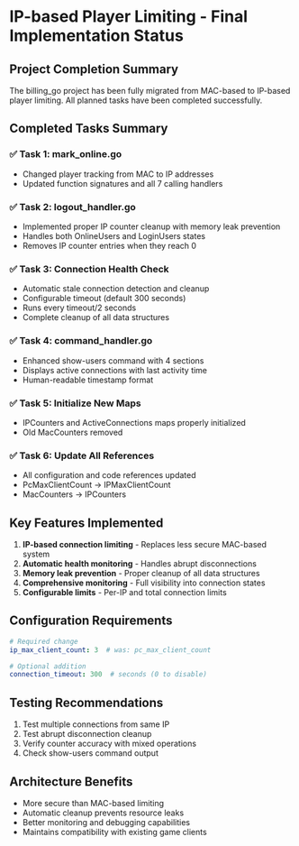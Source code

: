 # IP-based Player Limiting - Final Implementation Status

## Project Completion Summary
The billing_go project has been fully migrated from MAC-based to IP-based player limiting. All planned tasks have been completed successfully.

## Completed Tasks Summary

### ✅ Task 1: mark_online.go
- Changed player tracking from MAC to IP addresses
- Updated function signatures and all 7 calling handlers

### ✅ Task 2: logout_handler.go  
- Implemented proper IP counter cleanup with memory leak prevention
- Handles both OnlineUsers and LoginUsers states
- Removes IP counter entries when they reach 0

### ✅ Task 3: Connection Health Check
- Automatic stale connection detection and cleanup
- Configurable timeout (default 300 seconds)
- Runs every timeout/2 seconds
- Complete cleanup of all data structures

### ✅ Task 4: command_handler.go
- Enhanced show-users command with 4 sections
- Displays active connections with last activity time
- Human-readable timestamp format

### ✅ Task 5: Initialize New Maps
- IPCounters and ActiveConnections maps properly initialized
- Old MacCounters removed

### ✅ Task 6: Update All References
- All configuration and code references updated
- PcMaxClientCount → IPMaxClientCount
- MacCounters → IPCounters

## Key Features Implemented
1. **IP-based connection limiting** - Replaces less secure MAC-based system
2. **Automatic health monitoring** - Handles abrupt disconnections
3. **Memory leak prevention** - Proper cleanup of all data structures
4. **Comprehensive monitoring** - Full visibility into connection states
5. **Configurable limits** - Per-IP and total connection limits

## Configuration Requirements
```yaml
# Required change
ip_max_client_count: 3  # was: pc_max_client_count

# Optional addition
connection_timeout: 300  # seconds (0 to disable)
```

## Testing Recommendations
1. Test multiple connections from same IP
2. Test abrupt disconnection cleanup
3. Verify counter accuracy with mixed operations
4. Check show-users command output

## Architecture Benefits
- More secure than MAC-based limiting
- Automatic cleanup prevents resource leaks
- Better monitoring and debugging capabilities
- Maintains compatibility with existing game clients